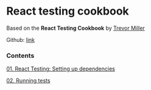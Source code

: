# React testing cookbook
Based on the **React Testing Cookbook** by [Trevor Miller](https://egghead.io/courses/react-testing-cookbook)

Github: [link](https://github.com/eggheadio-projects/example-favorite-quotes/tree/master)

### Contents

[01. React Testing: Setting up dependencies](https://github.com/xgirma/react-testing-cookbook/tree/ch.01/chapters/ch.01)

[02. Running tests](https://github.com/xgirma/react-testing-cookbook/tree/ch.02/chapters/ch.02)